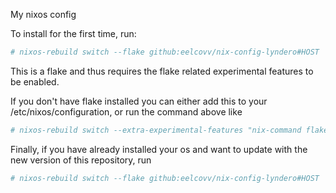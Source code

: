 My nixos config

To install for the first time, run:

```bash
# nixos-rebuild switch --flake github:eelcovv/nix-config-lyndero#HOST 
```

This is a flake and thus requires the flake related experimental features to be enabled.

If you don't have flake installed you can either add this to your /etc/nixos/configuration, or run the command above like

```bash
# nixos-rebuild switch --extra-experimental-features "nix-command flakes"  --flake github:eelcovv/nix-config-lyndero#HOST 
```

Finally, if you have already installed your os and want to update with the new version of this repository, run

```bash
# nixos-rebuild switch --flake github:eelcovv/nix-config-lyndero#HOST  --refresh
```